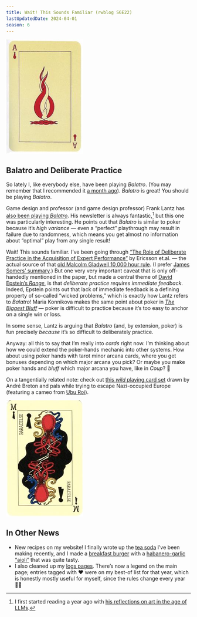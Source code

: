 ```yaml
---
title: Wait! This Sounds Familiar (rwblog S6E22)
lastUpdatedDate: 2024-04-01
season: 6
---
```


![Ace of Flames from the Jeu de Marseille](../../assets/newsletters/ace-flames.jpg)

## Balatro and Deliberate Practice

So lately I, like everybody else, have been playing *Balatro*. (You may remember that I recommended it [a month ago](https://rwblickhan.org/newsletters/accessible-understandable-answers-in-a-broad-domain-of-interest/#in-other-news)). *Balatro* is great! You should be playing *Balatro*.

Game design and professor (and game design professor) Frank Lantz has [also been playing *Balatro*](https://franklantz.substack.com/p/playing-balatro). His newsletter is always fantastic,[^donkeyspace] but this one was particularly interesting. He points out that *Balatro* is similar to poker because it’s *high variance* — even a “perfect” playthrough may result in failure due to randomness, which means you get almost no information about “optimal” play from any single result!

Wait! This sounds familiar. I’ve been going through [“The Role of Deliberate Practice in the Acquisition of Expert Performance”](https://www.researchgate.net/publication/224827585_The_Role_of_Deliberate_Practice_in_the_Acquisition_of_Expert_Performance) by Ericsson et.al. — the actual source of that [old Malcolm Gladwell 10,000 hour rule](https://en.wikipedia.org/wiki/Outliers_%28book%29). (I prefer [James Somers’ summary](https://jsomers.net/blog/deliberate-practice).) But one very very important caveat that is only off-handedly mentioned in the paper, but made a central theme of [David Epstein’s *Range*](https://www.goodreads.com/book/show/41795733-range?ac=1&from_search=true&qid=sxdTHtlbqK&rank=1), is that *deliberate practice requires immediate feedback*. Indeed, Epstein points out that lack of immediate feedback is a defining property of so-called “wicked problems,” which is exactly how Lantz refers to *Balatro*! Maria Konnikova makes the same point about poker in [*The Biggest Bluff*](https://www.goodreads.com/book/show/49814228-the-biggest-bluff?ac=1&from_search=true&qid=KvebshUZyQ&rank=1) — poker is difficult to practice because it’s too easy to anchor on a single win or loss.

In some sense, Lantz is arguing that *Balatro* (and, by extension, poker) is fun precisely *because* it’s so difficult to deliberately practice.

Anyway: all this to say that I’m really into *cards* right now. I’m thinking about how we could extend the poker-hands mechanic into other systems. How about using poker hands with tarot minor arcana cards, where you get bonuses depending on which major arcana you pick? Or maybe you make poker hands and *bluff* which major arcana you have, like in *Coup*? 🤔

On a tangentially related note: check out [this *wild* playing card set](https://www.wopc.co.uk/france/grimaud/le-jeu-de-marseille) drawn by André Breton and pals while trying to escape Nazi-occupied Europe (featuring a cameo from [Ubu Roi](https://en.wikipedia.org/wiki/Ubu_Roi)).

![Magus of Locks from the Jeu de Marseille](../../assets/newsletters/magus-locks.jpg)

## In Other News

- New recipes on my website! I finally wrote up the [tea soda](https://rwblickhan.org/misc/recipes/teasoda/) I’ve been making recently, and I made a [breakfast burger](https://rwblickhan.org/misc/recipes/breakfastburger/) with a [habanero-garlic “aioli”](https://rwblickhan.org/misc/recipes/habanerogarlicaioli/) that was quite tasty.
- I also cleaned up my [logs pages](https://rwblickhan.org/logs/). There’s now a legend on the main page; entries tagged with ❤️ were on my best-of list for that year, which is honestly mostly useful for myself, since the rules change every year 🤷‍♀️

[^donkeyspace]: I first started reading a year ago with [his reflections on art in the age of LLMs](https://franklantz.substack.com/p/well-here-we-are).